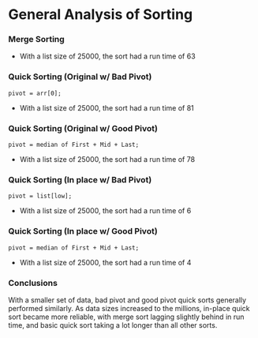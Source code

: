 # General Analysis of Sorting
### Merge Sorting
* With a list size of 25000, the sort had a run time of 63
### Quick Sorting (Original w/ Bad Pivot)
```
pivot = arr[0];
```
* With a list size of 25000, the sort had a run time of 81

### Quick Sorting (Original w/ Good Pivot)
```
pivot = median of First + Mid + Last;
```
* With a list size of 25000, the sort had a run time of 78

### Quick Sorting (In place w/ Bad Pivot)
```
pivot = list[low];
```
* With a list size of 25000, the sort had a run time of 6
### Quick Sorting (In place w/ Good Pivot)
```
pivot = median of First + Mid + Last;
```
* With a list size of 25000, the sort had a run time of 4

### Conclusions
With a smaller set of data, bad pivot and good pivot quick sorts generally performed similarly.
As data sizes increased to the millions, in-place quick sort became more reliable, with merge sort lagging slightly behind in run time, and basic quick sort taking a lot longer than all other sorts.
